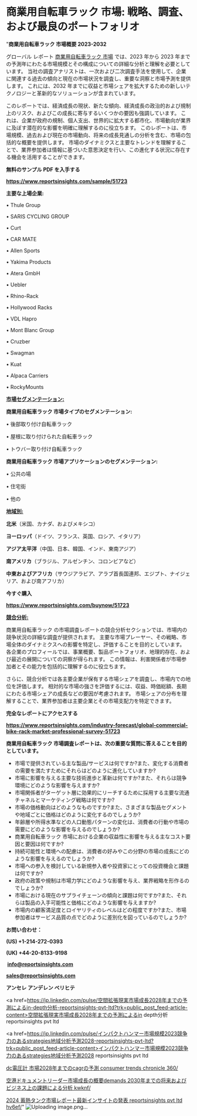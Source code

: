 # 商業用自転車ラック 市場: 戦略、調査、および最良のポートフォリオ

"<strong>商業用自転車ラック 市場概要 2023-2032</strong>

グローバル レポート <a href=https://www.reportsinsights.com/sample/51723>商業用自転車ラック 市場</a> では、2023 年から 2023 年までの予測年にわたる市場規模とその構成についての詳細な分析と理解を必要としています。 当社の調査アナリストは、一次および二次調査手法を使用して、企業に関連する過去の傾向と現在の市場状況を調査し、重要な洞察と市場予測を提供します。 これには、2032 年までに収益と市場シェアを拡大​​するための新しいテクノロジーと革新的なソリューションが含まれています。

このレポートでは、経済成長の現状、新たな傾向、経済成長の政治的および規制上のリスク、およびこの成長に寄与するいくつかの要因も強調しています。 これは、企業が政府の規制、個人支出、世界的に拡大する都市化、市場動向が業界に及ぼす潜在的な影響を明確に理解するのに役立ちます。 このレポートは、市場規模、過去および現在の市場動向、将来の成長見通しの分析を含む、市場の包括的な概要を提供します。 市場のダイナミクスと主要なトレンドを理解することで、業界参加者は情報に基づいた意思決定を行い、この進化する状況に存在する機会を活用することができます。

<strong><b>無料のサンプル PDF を入手する</b></strong>

<a href=https://www.reportsinsights.com/sample/51723><strong><u>https://www.reportsinsights.com/sample/51723</u></strong></a>

<strong>主要な上場企業:</strong>

• Thule Group

• SARIS CYCLING GROUP

• Curt

• CAR MATE

• Allen Sports

• Yakima Products

• Atera GmbH

• Uebler

• Rhino-Rack

• Hollywood Racks

• VDL Hapro

• Mont Blanc Group

• Cruzber

• Swagman

• Kuat

• Alpaca Carriers

• RockyMounts

<strong><u>市場セグメンテーション</u></strong><strong><u>:</u></strong>

<strong>商業用自転車ラック 市場タイプのセグメンテーション:</strong>

• 後部取り付け自転車ラック

• 屋根に取り付けられた自転車ラック

• トウバー取り付け自転車ラック

<strong>商業用自転車ラック 市場アプリケーションのセグメンテーション:</strong>

• 公共の場

• 住宅街

• 他の

<strong><u>地域別</u></strong><strong><u>:</u></strong>

<strong>北米</strong>（米国、カナダ、およびメキシコ）

<strong>ヨーロッパ</strong>（ドイツ、フランス、英国、ロシア、イタリア）

<strong>アジア太平洋</strong>（中国、日本、韓国、インド、東南アジア）

<strong>南アメリカ</strong>（ブラジル、アルゼンチン、コロンビアなど）

<strong>中東およびアフリカ</strong>（サウジアラビア、アラブ首長国連邦、エジプト、ナイジェリア、および南アフリカ）

<strong>今すぐ購入</strong>

<a href=https://www.reportsinsights.com/buynow/51723><strong><u>https://www.reportsinsights.com/buynow/51723</u></strong></a>

<strong><u>競合分析:</u></strong>

商業用自転車ラック の市場調査レポートの競合分析セクションでは、市場内の競争状況の詳細な調査が提供されます。 主要な市場プレーヤー、その戦略、市場全体のダイナミクスへの影響を特定し、評価することを目的としています。 各企業のプロフィールでは、事業概要、製品ポートフォリオ、地理的存在、および最近の展開についての洞察が得られます。 この情報は、利害関係者が市場参加者とその能力を包括的に理解するのに役立ちます。

さらに、競合分析では各主要企業が保有する市場シェアを調査し、市場内での地位を評価します。 相対的な市場の強さを評価するには、収益、時価総額、長期にわたる市場シェアの成長などの要因が考慮されます。 市場シェアの分布を理解することで、業界参加者は主要企業とその市場支配力を特定できます。

<strong>完全なレポートにアクセスする</strong>

<a href=https://www.reportsinsights.com/industry-forecast/global-commercial-bike-rack-market-professional-survey-51723><strong><u><b>https://www.reportsinsights.com/industry-forecast/global-commercial-bike-rack-market-professional-survey-51723</b></u></strong></a>

<strong><b>商業用自転車ラック 市場調査レポートは、次の重要な質問に答えることを目的としています。</b></strong>
<ul>
  <li>市場で提供されている主な製品/サービスは何ですか?また、変化する消費者の需要を満たすためにそれらはどのように進化していますか?</li>
  <li>市場に影響を与える主要な技術進歩と革新は何ですか?また、それらは競争環境にどのような影響を与えますか?</li>
  <li>市場関係者がターゲット層に効果的にリーチするために採用する主要な流通チャネルとマーケティング戦略は何ですか?</li>
  <li>市場の価格動向はどのようなものですか?また、さまざまな製品セグメントや地域ごとに価格はどのように変化するのでしょうか?</li>
  <li>年齢層や所得水準などの人口動態パターンの変化は、消費者の行動や市場の需要にどのような影響を与えるのでしょうか?</li>
  <li>商業用自転車ラック 市場における企業の収益性に影響を与える主なコスト要因と要因は何ですか?</li>
  <li>持続可能性と環境への配慮は、消費者の好みやこの分野の市場の成長にどのような影響を与えるのでしょうか?</li>
  <li>市場への参入を検討している新規参入者や投資家にとっての投資機会と課題は何ですか?</li>
  <li>政府の政策や規制は市場力学にどのような影響を与え、業界戦略を形作るのでしょうか?</li>
  <li>市場における現在のサプライチェーンの傾向と課題は何ですか?また、それらは製品の入手可能性と価格にどのような影響を与えますか?</li>
  <li>市場内の顧客満足度とロイヤリティのレベルはどの程度ですか?また、市場参加者はサービス品質の点でどのように差別化を図っているのでしょうか?</li>
</ul>
<strong>お問い合わせ：</strong>

<strong>(US) +1-214-272-0393</strong>

<strong>(UK) +44-20-8133-9198</strong>

<strong> </strong><a href=info@reportsinsights.com><strong><u>info@reportsinsights.com</u></strong></a>

<a href=sales@reportsinsights.com><strong><u>sales@reportsinsights.com</u></strong></a>

<strong>アンセレ アンデレン ベリヒテ</strong>

<a href=https://jp.linkedin.com/pulse/空間拡張現実市場成長2028年までの予測によるin-depth分析-reportsinsights-pvt-ltd?trk=public_post_feed-article-content>空間拡張現実市場成長2028年までの予測によるin depth分析 reportsinsights pvt ltd</a>

<a href=https://jp.linkedin.com/pulse/インパクトハンマー市場規模2023競争力のあるstrategies地域分析予測2028-reportsinsights-pvt-ltd?trk=public_post_feed-article-content>インパクトハンマー市場規模2023競争力のあるstrategies地域分析予測2028 reportsinsights pvt ltd</a>

<a href=https://www.linkedin.com/pulse/dc電圧計-市場2028年までのcagrの予測-consumer-trends-chronicle-360/>dc電圧計 市場2028年までのcagrの予測 consumer trends chronicle 360/</a>

<a href=https://www.linkedin.com/pulse/空港ドキュメントリーダー市場成長の概要demands-2030年までの将来およびビジネス上の課題による分析-kwknf/>空港ドキュメントリーダー市場成長の概要demands 2030年までの将来およびビジネス上の課題による分析 kwknf/</a>

<a href=https://www.linkedin.com/pulse/2024-蓄熱タンク市場レポート最新インサイトの発表-reportsinsights-pvt-ltd-hv6ef/>2024 蓄熱タンク市場レポート最新インサイトの発表 reportsinsights pvt ltd hv6ef/</a>"
![Uploading image.png…]()

